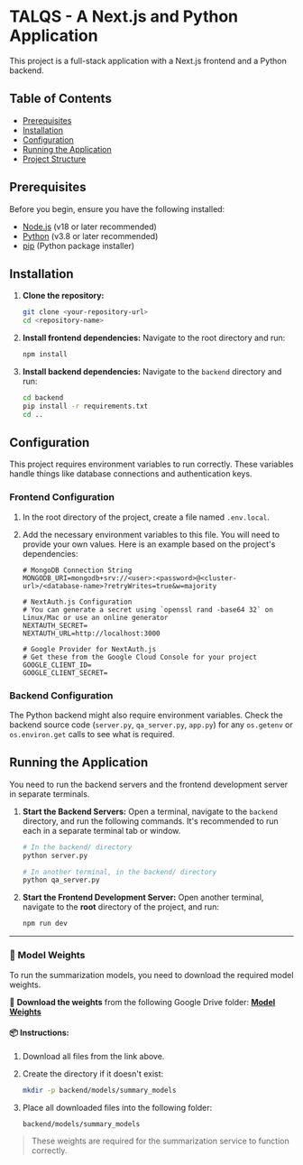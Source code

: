 # TALQS - A Next.js and Python Application

This project is a full-stack application with a Next.js frontend and a Python backend.

## Table of Contents

- [Prerequisites](#prerequisites)
- [Installation](#installation)
- [Configuration](#configuration)
- [Running the Application](#running-the-application)
- [Project Structure](#project-structure)

## Prerequisites

Before you begin, ensure you have the following installed:

- [Node.js](https://nodejs.org/) (v18 or later recommended)
- [Python](https://www.python.org/) (v3.8 or later recommended)
- [pip](https://pip.pypa.io/en/stable/installation/) (Python package installer)

## Installation

1.  **Clone the repository:**
    ```bash
    git clone <your-repository-url>
    cd <repository-name>
    ```

2.  **Install frontend dependencies:**
    Navigate to the root directory and run:
    ```bash
    npm install
    ```

3.  **Install backend dependencies:**
    Navigate to the `backend` directory and run:
    ```bash
    cd backend
    pip install -r requirements.txt
    cd ..
    ```

## Configuration

This project requires environment variables to run correctly. These variables handle things like database connections and authentication keys.

### Frontend Configuration

1.  In the root directory of the project, create a file named `.env.local`.

2.  Add the necessary environment variables to this file. You will need to provide your own values. Here is an example based on the project's dependencies:

    ```env
    # MongoDB Connection String
    MONGODB_URI=mongodb+srv://<user>:<password>@<cluster-url>/<database-name>?retryWrites=true&w=majority

    # NextAuth.js Configuration
    # You can generate a secret using `openssl rand -base64 32` on Linux/Mac or use an online generator
    NEXTAUTH_SECRET=
    NEXTAUTH_URL=http://localhost:3000

    # Google Provider for NextAuth.js
    # Get these from the Google Cloud Console for your project
    GOOGLE_CLIENT_ID=
    GOOGLE_CLIENT_SECRET=
    ```

### Backend Configuration

The Python backend might also require environment variables. Check the backend source code (`server.py`, `qa_server.py`, `app.py`) for any `os.getenv` or `os.environ.get` calls to see what is required.

## Running the Application

You need to run the backend servers and the frontend development server in separate terminals.

1.  **Start the Backend Servers:**
    Open a terminal, navigate to the `backend` directory, and run the following commands. It's recommended to run each in a separate terminal tab or window.

    ```bash
    # In the backend/ directory
    python server.py
    ```

    ```bash
    # In another terminal, in the backend/ directory
    python qa_server.py
    ```

2.  **Start the Frontend Development Server:**
    Open another terminal, navigate to the **root** directory of the project, and run:

    ```bash
    npm run dev
    ```
---

### 🧠 Model Weights

To run the summarization models, you need to download the required model weights.

📁 **Download the weights** from the following Google Drive folder:
**[Model Weights](https://drive.google.com/drive/folders/1VZI6_zHe0_uPYv9TOKor4SMRkqKcrASP?usp=drive_link)**

#### 📦 Instructions:

1. Download all files from the link above.
2. Create the directory if it doesn't exist:

   ```bash
   mkdir -p backend/models/summary_models
   ```
3. Place all downloaded files into the following folder:

   ```
   backend/models/summary_models
   ```


> These weights are required for the summarization service to function correctly.
